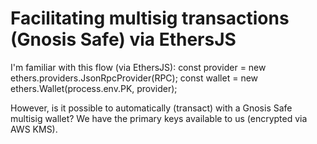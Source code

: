
# Facilitating multisig transactions (Gnosis Safe) via EthersJS

I'm familiar with this flow (via EthersJS):
const provider = new ethers.providers.JsonRpcProvider(RPC);
const wallet = new ethers.Wallet(process.env.PK, provider);

However, is it possible to automatically (transact) with a Gnosis Safe multisig wallet? We have the primary keys available to us (encrypted via AWS KMS).

        
